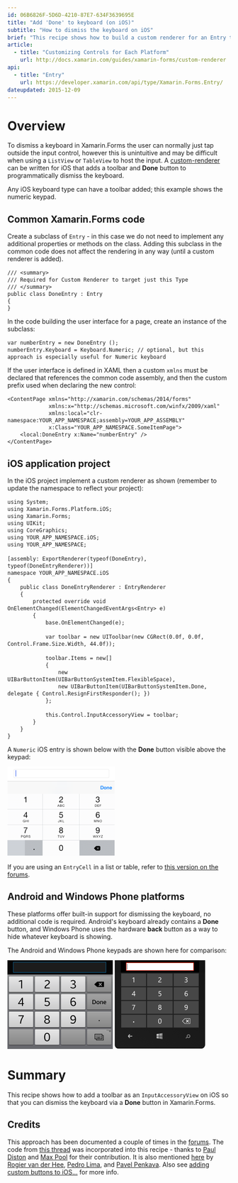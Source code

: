 ```yaml
---
id: 06B6826F-5D6D-4210-87E7-634F3639695E
title: "Add 'Done' to keyboard (on iOS)"
subtitle: "How to dismiss the keyboard on iOS"
brief: "This recipe shows how to build a custom renderer for an Entry that includes a 'Done' button to dismiss the keyboard"
article:
  - title: "Customizing Controls for Each Platform" 
    url: http://docs.xamarin.com/guides/xamarin-forms/custom-renderer
api:
  - title: "Entry" 
    url: https://developer.xamarin.com/api/type/Xamarin.Forms.Entry/
dateupdated: 2015-12-09
---
```


# Overview

To dismiss a keyboard in Xamarin.Forms the user can normally just tap outside the input control, however this is unintuitive and may be difficult when using a `ListView` or `TableView` to host the input. A [custom-renderer](http://docs.xamarin.com/guides/xamarin-forms/custom-renderer) can be written for iOS that adds a toolbar and **Done** button to programmatically dismiss the keyboard.

Any iOS keyboard type can have a toolbar added; this example shows the numeric keypad.

## Common Xamarin.Forms code

Create a subclass of `Entry` - in this case we do not need to implement any additional properties or methods on the class. Adding this subclass in the common code does not affect the rendering in any way (until a custom renderer is added).

```
/// <summary>
/// Required for Custom Renderer to target just this Type
/// </summary>
public class DoneEntry : Entry
{
}
```

In the code building the user interface for a page, create an instance of the subclass:

```
var numberEntry = new DoneEntry ();
numberEntry.Keyboard = Keyboard.Numeric; // optional, but this approach is especially useful for Numeric keyboard
```

If the user interface is defined in XAML then a custom `xmlns` must be declared that references the common code assembly, and then the custom prefix used when declaring the new control:

```
<ContentPage xmlns="http://xamarin.com/schemas/2014/forms"
             xmlns:x="http://schemas.microsoft.com/winfx/2009/xaml"
             xmlns:local="clr-namespace:YOUR_APP_NAMESPACE;assembly=YOUR_APP_ASSEMBLY"
             x:Class="YOUR_APP_NAMESPACE.SomeItemPage">
    <local:DoneEntry x:Name="numberEntry" />
</ContentPage>
```


## iOS application project

In the iOS project implement a custom renderer as shown (remember to update the namespace to reflect your project):

```
using System;
using Xamarin.Forms.Platform.iOS;
using Xamarin.Forms;
using UIKit;
using CoreGraphics;
using YOUR_APP_NAMESPACE.iOS;
using YOUR_APP_NAMESPACE;

[assembly: ExportRenderer(typeof(DoneEntry), typeof(DoneEntryRenderer))]
namespace YOUR_APP_NAMESPACE.iOS
{
	public class DoneEntryRenderer : EntryRenderer
	{
		protected override void OnElementChanged(ElementChangedEventArgs<Entry> e)
		{
			base.OnElementChanged(e);

			var toolbar = new UIToolbar(new CGRect(0.0f, 0.0f, Control.Frame.Size.Width, 44.0f));

			toolbar.Items = new[]
			{
				new UIBarButtonItem(UIBarButtonSystemItem.FlexibleSpace),
				new UIBarButtonItem(UIBarButtonSystemItem.Done, delegate { Control.ResignFirstResponder(); })
			};

			this.Control.InputAccessoryView = toolbar;
		}
	}
}

```

A `Numeric` iOS entry is shown below with the **Done** button visible above the keypad:

![](Images/ios.png)

If you are using an `EntryCell` in a list or table, refer to [this version on the forums](https://forums.xamarin.com/discussion/comment/83751/#Comment_83751).


## Android and Windows Phone platforms

These platforms offer built-in support for dismissing the keyboard, no additional code is required. Android's keyboard already contains a **Done** button, and Windows Phone uses the hardware **back** button as a way to hide whatever keyboard is showing.

The Android and Windows Phone keypads are shown here for comparison:


![](Images/android.png) ![](Images/winphone.png)


# Summary

This recipe shows how to add a toolbar as an `InputAccessoryView` on iOS so that you can dismiss the keyboard via a **Done** button in Xamarin.Forms.

## Credits

This approach has been documented a couple of times in the [forums](https://forums.xamarin.com/). The code from [this thread](https://forums.xamarin.com/discussion/26532/dismiss-numeric-keyboard#latest) was incorporated into this recipe - thanks to [Paul Diston](https://forums.xamarin.com/profile/56293/PaulDiston) and [Max Pool](https://forums.xamarin.com/profile/69617/MaxPool) for their contribution. It is also mentioned [here](http://forums.xamarin.com/discussion/18346/add-done-button-to-keyboard-on-ios) by [Rogier van der Hee](http://forums.xamarin.com/profile/311/rogihee), [Pedro Lima](http://forums.xamarin.com/profile/45170/PedroLima), and [Pavel Penkava](http://forums.xamarin.com/profile/28744/PavelPenkava.8634).
Also see [adding custom buttons to iOS...](http://nnish.com/2013/12/02/adding-custom-buttons-to-ios-keyboard-in-c-xamarin/) for more info.

